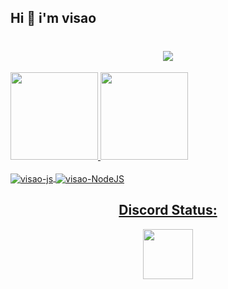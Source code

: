 ## Hi 👋 i'm visao
<h1 align="center">
  <a href="https://git.io/typing-svg">
    <img src=https://readme-typing-svg.herokuapp.com/?lines=Hi!!;My+name+is+visaoo.;Welcome+to+my+profile!&center=true&size=27>
  </a>
</h1>

<div>
  <a href="https://github.com/visaoo">
  <img height="140em" src="https://github-readme-stats.vercel.app/api?username=visaoo&show_icons=true&theme=radical&include_all_commits=true&count_private=true"/>
  <img height="140em" src="https://github-readme-stats.vercel.app/api/top-langs/?username=visaoo&layout=compact&langs_count=7&theme=radical"/>
</div>
  
  <div style="display: inline_block"><br>
  <img align="center" alt="visao-js" src="https://img.shields.io/badge/JavaScript-F7DF1E?style=for-the-badge&logo=javascript&logoColor=black">
  <img align="center" alt="visao-NodeJS" src="https://img.shields.io/badge/Node.js-339933?style=for-the-badge&logo=nodedotjs&logoColor=white"
  <img align="right" alt="visao-img" src="https://media.discordapp.net/attachments/567069532913401867/871993898535358524/download20210801164217.png">
</div>
                                                                                                                              
<h2 align="center"> Discord Status: </h2>
<p align="center">
<a href="https://discord.com/users/343576532066762754">
  <img height="80px" src="https://discord.c99.nl/widget/theme-3/343576532066762754.png?">
</a>
</p>
